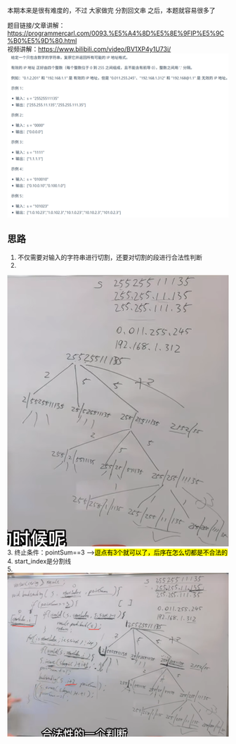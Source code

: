 本期本来是很有难度的，不过 大家做完 分割回文串 之后，本题就容易很多了 

题目链接/文章讲解：https://programmercarl.com/0093.%E5%A4%8D%E5%8E%9FIP%E5%9C%B0%E5%9D%80.html  
视频讲解：https://www.bilibili.com/video/BV1XP4y1U73i/
![img_5.png](img_5.png)
## 思路
1. 不仅需要对输入的字符串进行切割，还要对切割的段进行合法性判断  
2.
![img.png](img.png)
3. 终止条件：pointSum==3  --><mark>逗点有3个就可以了，后序在怎么切都是不合法的</mark>  
4. start_index是分割线  
5.
![img_1.png](img_1.png)
